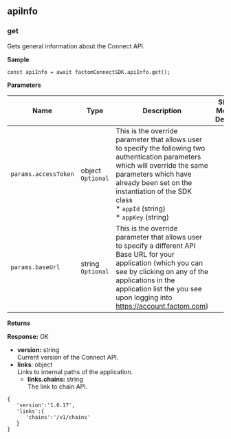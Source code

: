 apiInfo <a name="apiInfo"></a>
-------
### get <a name="getInfo"></a>

Gets general information about the Connect API.

**Sample**
```JS
const apiInfo = await factomConnectSDK.apiInfo.get();
```
**Parameters**

| **Name**                 | **Type** | **Description**                                                                                                                                                                                                                                                                                                                               | **SDK Error Message & Description** |
|--------------------------|----------|-----------------------------------------------------------------------------------------------------------------------------------------------------------------------------------------------------------------------------------------------------------------------------------------------------------------------------------------------|-------------------------------------|
| `params.accessToken` | object <br> `Optional` | This is the override parameter that allows user to specify the following two authentication parameters which will override the same parameters which have already been set on the instantiation of the SDK class </br>  * `appId` (string) </br> * `appKey`  (string)|
| `params.baseUrl` | string <br> `Optional` | This is the override parameter that allows user to specify a different API Base URL for your application (which you can see by clicking on any of the applications in the application list the you see upon logging into https://account.factom.com)   |

**Returns**

**Response:** OK
-   **version:** string </br> Current version of the Connect API.
-   **links**: object </br> Links to internal paths of the application.
	-   **links.chains:** string </br> The link to chain API.

```JS
{
   'version':'1.0.17',
   'links':{
      'chains':'/v1/chains'
   }
}
```
